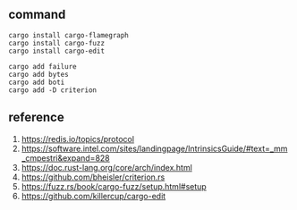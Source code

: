 ## command
```
cargo install cargo-flamegraph
cargo install cargo-fuzz
cargo install cargo-edit

cargo add failure
cargo add bytes
cargo add boti
cargo add -D criterion
```


## reference

1. https://redis.io/topics/protocol
2. https://software.intel.com/sites/landingpage/IntrinsicsGuide/#text=_mm_cmpestri&expand=828
3. https://doc.rust-lang.org/core/arch/index.html
4. https://github.com/bheisler/criterion.rs
5. https://fuzz.rs/book/cargo-fuzz/setup.html#setup
6. https://github.com/killercup/cargo-edit
